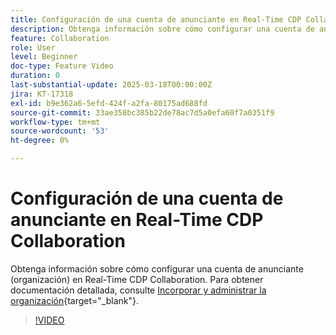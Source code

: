 ```yaml
---
title: Configuración de una cuenta de anunciante en Real-Time CDP Collaboration
description: Obtenga información sobre cómo configurar una cuenta de anunciante (organización) en Real-Time CDP Collaboration.
feature: Collaboration
role: User
level: Beginner
doc-type: Feature Video
duration: 0
last-substantial-update: 2025-03-18T00:00:00Z
jira: KT-17318
exl-id: b9e362a6-5efd-424f-a2fa-80175ad688fd
source-git-commit: 33ae358bc385b22de78ac7d5a0efa60f7a0351f9
workflow-type: tm+mt
source-wordcount: '53'
ht-degree: 0%

---
```


# Configuración de una cuenta de anunciante en Real-Time CDP Collaboration

Obtenga información sobre cómo configurar una cuenta de anunciante (organización) en Real-Time CDP Collaboration. Para obtener documentación detallada, consulte [Incorporar y administrar la organización](https://experienceleague.adobe.com/en/docs/real-time-cdp-collaboration/using/setup/onboard-organization){target="_blank"}.

>[!VIDEO](https://video.tv.adobe.com/v/3452264/?learn=on&enablevpops)
